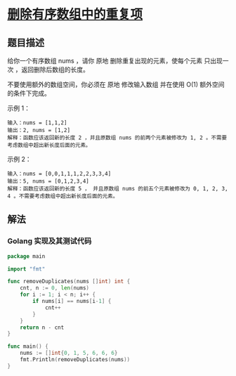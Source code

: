 # [删除有序数组中的重复项](https://leetcode-cn.com/problems/remove-duplicates-from-sorted-array)

## 题目描述

给你一个有序数组 nums ，请你 原地 删除重复出现的元素，使每个元素 只出现一次 ，返回删除后数组的长度。

不要使用额外的数组空间，你必须在 原地 修改输入数组 并在使用 O(1) 额外空间的条件下完成。


示例 1：

```
输入：nums = [1,1,2]
输出：2, nums = [1,2]
解释：函数应该返回新的长度 2 ，并且原数组 nums 的前两个元素被修改为 1, 2 。不需要考虑数组中超出新长度后面的元素。
```

示例 2：

```
输入：nums = [0,0,1,1,1,2,2,3,3,4]
输出：5, nums = [0,1,2,3,4]
解释：函数应该返回新的长度 5 ， 并且原数组 nums 的前五个元素被修改为 0, 1, 2, 3, 4 。不需要考虑数组中超出新长度后面的元素。
```

## 解法

### Golang 实现及其测试代码

```go
package main

import "fmt"

func removeDuplicates(nums []int) int {
	cnt, n := 0, len(nums)
	for i := 1; i < n; i++ {
		if nums[i] == nums[i-1] {
			cnt++
		}
	}
	return n - cnt
}

func main() {
	nums := []int{0, 1, 5, 6, 6, 6}
	fmt.Println(removeDuplicates(nums))
}

```

